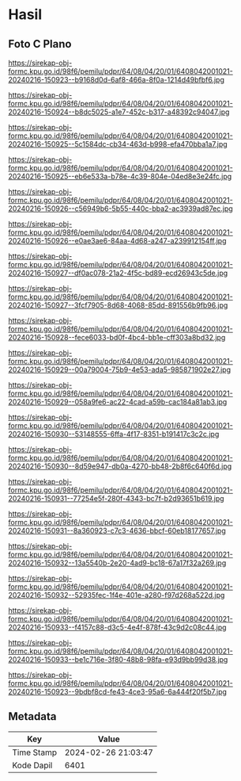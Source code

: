# Hasil

## Foto C Plano

https://sirekap-obj-formc.kpu.go.id/98f6/pemilu/pdpr/64/08/04/20/01/6408042001021-20240216-150923--b9168d0d-6af8-466a-8f0a-1214d49bfbf6.jpg

https://sirekap-obj-formc.kpu.go.id/98f6/pemilu/pdpr/64/08/04/20/01/6408042001021-20240216-150924--b8dc5025-a1e7-452c-b317-a48392c94047.jpg

https://sirekap-obj-formc.kpu.go.id/98f6/pemilu/pdpr/64/08/04/20/01/6408042001021-20240216-150925--5c1584dc-cb34-463d-b998-efa470bba1a7.jpg

https://sirekap-obj-formc.kpu.go.id/98f6/pemilu/pdpr/64/08/04/20/01/6408042001021-20240216-150925--eb6e533a-b78e-4c39-804e-04ed8e3e24fc.jpg

https://sirekap-obj-formc.kpu.go.id/98f6/pemilu/pdpr/64/08/04/20/01/6408042001021-20240216-150926--c56949b6-5b55-440c-bba2-ac3939ad87ec.jpg

https://sirekap-obj-formc.kpu.go.id/98f6/pemilu/pdpr/64/08/04/20/01/6408042001021-20240216-150926--e0ae3ae6-84aa-4d68-a247-a239912154ff.jpg

https://sirekap-obj-formc.kpu.go.id/98f6/pemilu/pdpr/64/08/04/20/01/6408042001021-20240216-150927--df0ac078-21a2-4f5c-bd89-ecd26943c5de.jpg

https://sirekap-obj-formc.kpu.go.id/98f6/pemilu/pdpr/64/08/04/20/01/6408042001021-20240216-150927--3fcf7905-8d68-4068-85dd-891556b9fb96.jpg

https://sirekap-obj-formc.kpu.go.id/98f6/pemilu/pdpr/64/08/04/20/01/6408042001021-20240216-150928--fece6033-bd0f-4bc4-bb1e-cff303a8bd32.jpg

https://sirekap-obj-formc.kpu.go.id/98f6/pemilu/pdpr/64/08/04/20/01/6408042001021-20240216-150929--00a79004-75b9-4e53-ada5-985871902e27.jpg

https://sirekap-obj-formc.kpu.go.id/98f6/pemilu/pdpr/64/08/04/20/01/6408042001021-20240216-150929--058a9fe6-ac22-4cad-a59b-cac184a81ab3.jpg

https://sirekap-obj-formc.kpu.go.id/98f6/pemilu/pdpr/64/08/04/20/01/6408042001021-20240216-150930--53148555-6ffa-4f17-8351-b191417c3c2c.jpg

https://sirekap-obj-formc.kpu.go.id/98f6/pemilu/pdpr/64/08/04/20/01/6408042001021-20240216-150930--8d59e947-db0a-4270-bb48-2b8f6c640f6d.jpg

https://sirekap-obj-formc.kpu.go.id/98f6/pemilu/pdpr/64/08/04/20/01/6408042001021-20240216-150931--77254e5f-280f-4343-bc7f-b2d93651b619.jpg

https://sirekap-obj-formc.kpu.go.id/98f6/pemilu/pdpr/64/08/04/20/01/6408042001021-20240216-150931--8a360923-c7c3-4636-bbcf-60eb18177657.jpg

https://sirekap-obj-formc.kpu.go.id/98f6/pemilu/pdpr/64/08/04/20/01/6408042001021-20240216-150932--13a5540b-2e20-4ad9-bc18-67a17f32a269.jpg

https://sirekap-obj-formc.kpu.go.id/98f6/pemilu/pdpr/64/08/04/20/01/6408042001021-20240216-150932--52935fec-1f4e-401e-a280-f97d268a522d.jpg

https://sirekap-obj-formc.kpu.go.id/98f6/pemilu/pdpr/64/08/04/20/01/6408042001021-20240216-150933--f4157c88-d3c5-4e4f-878f-43c9d2c08c44.jpg

https://sirekap-obj-formc.kpu.go.id/98f6/pemilu/pdpr/64/08/04/20/01/6408042001021-20240216-150933--be1c716e-3f80-48b8-98fa-e93d9bb99d38.jpg

https://sirekap-obj-formc.kpu.go.id/98f6/pemilu/pdpr/64/08/04/20/01/6408042001021-20240216-150923--9bdbf8cd-fe43-4ce3-95a6-6a444f20f5b7.jpg


## Metadata

| Key        | Value               |
| ---------- | ------------------- |
| Time Stamp | 2024-02-26 21:03:47 |
| Kode Dapil | 6401                |



